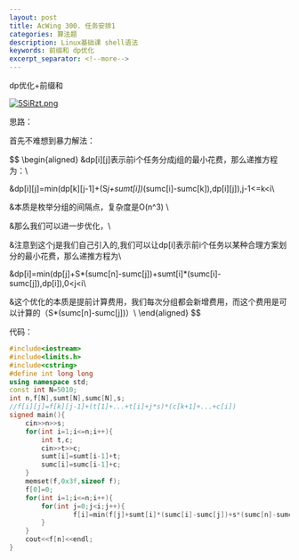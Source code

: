 ```yaml
---
layout: post
title: AcWing 300. 任务安排1 
categories: 算法题
description: Linux基础课 shell语法
keywords: 前缀和 dp优化
excerpt_separator: <!--more-->
---
```




dp优化+前缀和

<!--more-->

[![5SiRzt.png](https://z3.ax1x.com/2021/10/07/5SiRzt.png)](https://imgtu.com/i/5SiRzt)

思路：



首先不难想到暴力解法：




$$
\begin{aligned}
&dp[i][j]表示前i个任务分成j组的最小花费，那么递推方程为：\\

&dp[i][j]=min(dp[k][j-1]+(S*j+sumt[i])*(sumc[i]-sumc[k]),dp[i][j]),j-1<=k<i\\

&本质是枚举分组的间隔点，复杂度是O(n^3) \\

&那么我们可以进一步优化，\\

&注意到这个j是我们自己引入的,我们可以让dp[i]表示前i个任务以某种合理方案划分的最小花费，那么递推方程为\\

&dp[i]=min(dp[j]+S*(sumc[n]-sumc[j])+sumt[i]*(sumc[i]-sumc[j]),dp[i]),0<j<i\\

&这个优化的本质是提前计算费用，我们每次分组都会新增费用，而这个费用是可以计算的（S*(sumc[n]-sumc[j])）\\
\end{aligned}
$$


代码：

```c++
#include<iostream>
#include<limits.h>
#include<cstring>
#define int long long
using namespace std;
const int N=5010;
int n,f[N],sumt[N],sumc[N],s;
//f[i][j]=f[k][j-1]+(t[1]+...+t[i]+j*s)*(c[k+1]+...+c[i])
signed main(){
    cin>>n>>s;
    for(int i=1;i<=n;i++){
        int t,c;
        cin>>t>>c;
        sumt[i]=sumt[i-1]+t;
        sumc[i]=sumc[i-1]+c;
    }
    memset(f,0x3f,sizeof f);
    f[0]=0;
    for(int i=1;i<=n;i++){
        for(int j=0;j<i;j++){
                f[i]=min(f[j]+sumt[i]*(sumc[i]-sumc[j])+s*(sumc[n]-sumc[j]),f[i]);
        }
    }
    cout<<f[n]<<endl;
}


```





